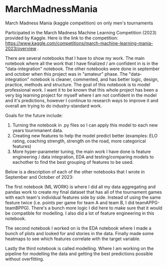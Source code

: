 # MarchMadnessMania
March Madness Mania (kaggle competition) on only men's tournaments

Participated in the March Madness Machine Learning Competition (2023) provided by Kaggle. Here is the link to the competition: https://www.kaggle.com/competitions/march-machine-learning-mania-2023/overview .

There are several notebooks that I have to show my work. The main notebook where all the work that I have finalized / am confident in is in the "data-integration" notebook. The other notebooks were done in september and october when this project was in "amateur" phase. The "data-integration" notebook is cleaner, commented, and has better logic, design, practice, methods and structure. The goal of this notebook is to model professional work. I want it to be known that this whole project has been a very big learning project for myself where I am not confident in the model and it's predictions, however I continue to research ways to improve it and overall am trying to do industry-standard work. 

Goals for the future include:
  1. Turning the notebook in .py files so I can apply this model to each new years tournmanent data.
  2. Creating new features to help the model predict better (examples: ELO rating, coaching strength, strength on the road, more categorical features)
  3. More hyper-parameter tuning, the main work I have done is feature engineering / data integration, EDA and testing/comparing models to eachother to find the best grouping of features to be used.

Below is a description of each of the other notebooks that I wrote in September and October of 2023:

The first notebook (ML WORK) is where I did all my data aggregating and pandas work to create my final dataset that has all of the tournament games with each team's individual features side by side. Instead of using the same feature twice (i.e. points per game for team A and team B, I did teamAPPG-teamBPPG). There's a bunch more logic I did here to make sure that it would be compatible for modelling. I also did a lot of feature engineering in this notebook. 

The second notebook I worked on is the EDA notebook where I made a bunch of plots and looked for and stories in the data. Finally made some heatmaps to see which features correlate with the target variable. 

Lastly the third notebook is called modelling. Where I am working on the pipeline for modelling the data and getting the best predictions possible without overfitting. 
